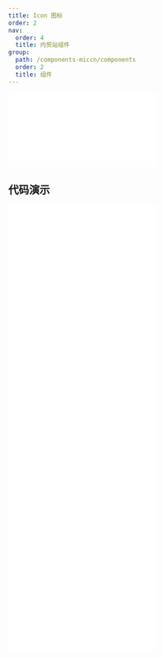 ```yaml
---
title: Icon 图标
order: 2
nav:
  order: 4
  title: 内贸站组件
group:
  path: /components-miccn/components
  order: 2
  title: 组件
---
```


<div>
<embed src="@docs-common/icon/index.md"></embed>
</div>
        
## 代码演示

<Row gutter=8>

  <Col span=12>
    
  <div class="code-box"><embed src="@abiz-rc-miccn/icon/demo/basic-icon-miccn.md"></embed></div>
          
  <div class="code-box"><embed src="@abiz-rc-miccn/icon/demo/iconfont-icon-miccn.md"></embed></div>
          
  <div class="code-box"><embed src="@abiz-rc-miccn/icon/demo/two-tone-icon-miccn.md"></embed></div>
          
  </Col>
          
  <Col span=12>
    
  <div class="code-box"><embed src="@abiz-rc-miccn/icon/demo/custom-icon-miccn.md"></embed></div>
          
  <div class="code-box"><embed src="@abiz-rc-miccn/icon/demo/scriptUrl-icon-miccn.md"></embed></div>
          
  </Col>
          
</Row>
        
<div><embed src="@docs-common/icon/index-api.md"></embed><div>
        